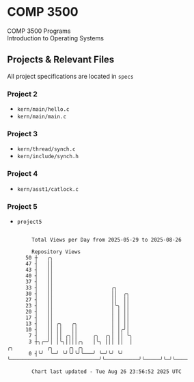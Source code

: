 # COMP 3500
COMP 3500 Programs  
Introduction to Operating Systems  
## Projects & Relevant Files
All project specifications are located in `specs`
### Project 2
- `kern/main/hello.c`
- `kern/main/main.c`
### Project 3
- `kern/thread/synch.c`
- `kern/include/synch.h`
### Project 4
- `kern/asst1/catlock.c`
### Project 5
- `project5`

```

        Total Views per Day from 2025-05-29 to 2025-08-26

        Repository Views
      50 ┼   ╭╮
      47 ┤   ││
      43 ┤   ││
      40 ┤   ││
      37 ┤   ││
      33 ┤   ││                   ╭╮
      30 ┤   ││                   ││  ╭╮
      27 ┤   ││                   ││  ││
      23 ┤   ││                   │╰╮ ││
      20 ┤   ││                   │ │ ││
      17 ┤   ││                   │ │ ││
      13 ┤   ││ ╭╮   ╭╮           │ │ ││
      10 ┤   ││ ││   ││           │ │╭╯│
       7 ┤   ││ ││ ╭╮││     ╭╮  ╭╮│ ││ ╰╮
       3 ┼╮╭─╯│ │╰╮││││╭╮   │╰╮ │││ ││  │                             ╭╮           ╭╮     ╭╮ ╭╮
       0 ┤╰╯  ╰─╯ ╰╯╰╯╰╯╰───╯ ╰─╯╰╯ ╰╯  ╰─────────────────────────────╯╰───────────╯╰─────╯╰─╯╰────

        Chart last updated - Tue Aug 26 23:56:52 2025 UTC
        
```
